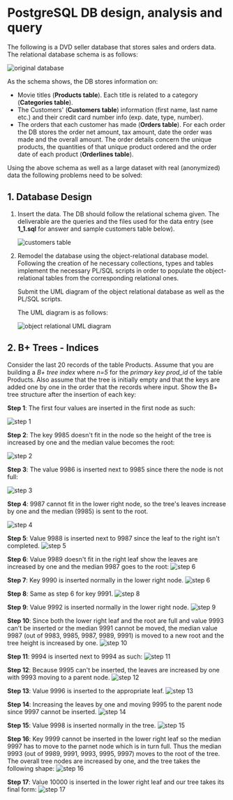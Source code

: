 # PostgreSQL DB design, analysis and query 

The following is a DVD seller database that stores sales and orders data. The relational database schema is as follows:

 ![original database](resources/images/original_database.jpg)

 As the schema shows, the DB stores information on:
 - Movie titles (**Products table**). Each title is related to a category (**Categories table**).
 - The Customers' (**Customers table**) information (first name, last name etc.) and their credit card number info (exp. date, type, number).
 - The orders that each customer has made (**Orders table**). For each order the DB stores the order net amount, tax amount, date the order was made and the overall amount. The order details concern the unique products, the quantities of that unique product ordered and the order date of each product (**Orderlines table**). 

 Using the above schema as well as a large dataset with real (anonymized) data the following problems need to be solved:

 ## 1. Database Design
1. Insert the data. The DB should follow the relational schema given. The deliverable are the queries and the files used for the data entry (see **1_1.sql** for answer and sample customers table below).

    ![customers table](resources/images/1_1_sample_customers.png)

2. Remodel the database using the object-relational database model.  Following the creation of he necessary collections, types and tables implement the necessary PL/SQL scripts in order to populate the object-relational tables from the corresponding relational ones.

    Submit the UML diagram of the object relational database as well as the PL/SQL scripts.

    The UML diagram is as follows:

    ![object relational UML diagram](resources/images/1_2_uml.png)

## 2. B+ Trees - Indices
Consider the last 20 records of the table Products. Assume that you are building a *B+ tree index* where *n=5* for the *primary key prod_id* of the table Products. Also assume that the tree is initially empty and that the keys are added one by one in the order that the records where input. Show the B+ tree structure after the insertion of each key:

**Step 1**: The first four values are inserted in the first node as such: 

![step 1](resources/images/b_trees/step_(1).png)

**Step 2**: The key 9985 doesn't fit in the node so the height of the tree is increased by one and the median value becomes the root:  

![step 2](resources/images/b_trees/step_(2).png)

**Step 3**: The value 9986 is inserted next to 9985 since there the node is not full:

![step 3](resources/images/b_trees/step_(3).png)

**Step 4**: 9987 cannot fit in the lower right node, so the tree's leaves increase by one and the median (9985) is sent to the root.

![step 4](resources/images/b_trees/step_(4).png)

**Step 5**: Value 9988 is inserted next to 9987 since the leaf to the right isn't completed.
![step 5](resources/images/b_trees/step_(5).png)

**Step 6**: Value 9989 doesn't fit in the right leaf show the leaves are increased by one and the median 9987 goes to the root:
![step 6](resources/images/b_trees/step_(6).png)

**Step 7**: Key 9990 is inserted normally in the lower right node.
![step 6](resources/images/b_trees/step_(7).png)

**Step 8**: Same as step 6 for key 9991.
![step 8](resources/images/b_trees/step_(8).png)

**Step 9**: Value 9992 is inserted normally in the lower right node.
![step 9](resources/images/b_trees/step_(9).png)

**Step 10**: Since both the lower right leaf and the root are full and value 9993 can't be inserted or the median 9991 cannot be moved, the median value 9987 (out of 9983, 9985, 9987, 9989, 9991) is moved to a new root and the tree height is increased by one.
![step 10](resources/images/b_trees/step_(10).png)

**Step 11**: 9994 is inserted next to 9994 as such:
![step 11](resources/images/b_trees/step_(11).png)

**Step 12**: Because 9995 can't be inserted, the leaves are increased by one with 9993 moving to a parent node.
![step 12](resources/images/b_trees/step_(12).png) 

**Step 13**: Value 9996 is inserted to the appropriate leaf.
![step 13](resources/images/b_trees/step_(13).png)

**Step 14**: Increasing the leaves by one and moving 9995 to the parent node since 9997 cannot be inserted.
![step 14](resources/images/b_trees/step_(14).png)

**Step 15**: Value 9998 is inserted normally in the tree.
![step 15](resources/images/b_trees/step_(15).png)

**Step 16**: Key 9999 cannot be inserted in the lower right leaf so the median 9997 has to move to the parnet node which is in turn full. Thus the median 9993 (out of 9989, 9991, 9993, 9995, 9997) moves to the root of the tree. The overall tree nodes are increased by one, and the tree takes the following shape:
![step 16](resources/images/b_trees/step_(16).png)

**Step 17**: Value 10000 is inserted in the lower right leaf and our tree takes its final form:
![step 17](resources/images/b_trees/step_(17).png)
